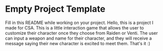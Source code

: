 # Empty Project Template
Fill in this README while working on your project. 
Hello, this is a project I made for CSA. This is a little interaction game that allows the user to customize their character once they choose from Raiden or Venti. The user can input a weapon and name for their character, and they will receive a message saying their new character is excited to meet them. That's it :)